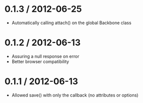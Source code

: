 0.1.3 / 2012-06-25
===================

  * Automatically calling attach() on the global Backbone class

0.1.2 / 2012-06-13
===================

  * Assuring a null response on error
  * Better browser compatibility


0.1.1 / 2012-06-13
===================

  * Allowed save() with only the callback (no attributes or options)
